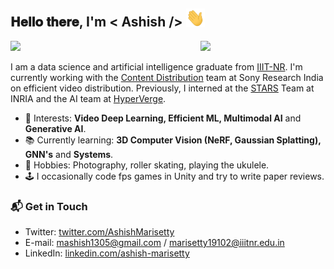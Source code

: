 <h2> 𝐇𝐞𝐥𝐥𝐨 𝐭𝐡𝐞𝐫𝐞, I'm < Ashish /> <img src="https://raw.githubusercontent.com/ABSphreak/ABSphreak/master/gifs/Hi.gif" width="30px"></h2>
<img align='right' src='https://user-images.githubusercontent.com/5713670/87202985-820dcb80-c2b6-11ea-9f56-7ec461c497c3.gif' width='200"'>

[![](https://komarev.com/ghpvc/?username=ashish013&color=orange&label=Visitors)](https://github.com/antonkomarev/github-profile-views-counter)  

I am a data science and artificial intelligence graduate from [IIIT-NR](https://www.iiitnr.ac.in/). I'm currently working with the [Content Distribution](https://www.sonyresearchindia.com/research-areas/#sec3) team at Sony Research India on efficient video distribution. Previously, I interned at the [STARS](https://team.inria.fr/stars/en/research/) Team at INRIA and the AI team at [HyperVerge](https://hyperverge.co/).

<!--- - 🔭 Bachelor's degree in **Data Science and Artificial Intelligence** at IIIT-NR ---> 
- 🌱 Interests: **Video Deep Learning, Efficient ML, Multimodal AI** and **Generative AI**.
- 📚 Currently learning: **3D Computer Vision (NeRF, Gaussian Splatting), GNN's** and **Systems**.
- 🌴 Hobbies: Photography, roller skating, playing the ukulele.
- 🕹️ I occasionally code fps games in Unity and try to write paper reviews.

### 📬 Get in Touch

- Twitter: [twitter.com/AshishMarisetty](https://twitter.com/AshishMarisetty)
- E-mail: mashish1305@gmail.com / marisetty19102@iiitnr.edu.in
- LinkedIn: [linkedin.com/ashish-marisetty](https://www.linkedin.com/in/ashish-marisetty-72136b191/)

<!--- ![Ashish Marisetty's github stats](https://github-readme-stats.vercel.app/api?username=Ashish013&show_icons=true&hide_border=true) ---> 
